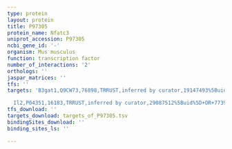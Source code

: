 ```yaml
---
type: protein
layout: protein
title: P97305
protein_name: Nfatc3
uniprot_accession: P97305
ncbi_gene_id: '-'
organism: Mus musculus
function: transcription factor
number_of_interactions: '2'
orthologs: ''
jaspar_matrices: ''
tfs: ''
targets: 'B3gat1,Q9CW73,76898,TRRUST,inferred by curator,19147493%5Buid%5D+OR+29087512%5Buid%5D,Yes

  Il2,P04351,16183,TRRUST,inferred by curator,29087512%5Buid%5D+OR+7739550%5Buid%5D,Yes'
tfs_download: ''
targets_download: targets_of_P97305.tsv
bindingSites_download: ''
binding_sites_ls: ''

---
```

